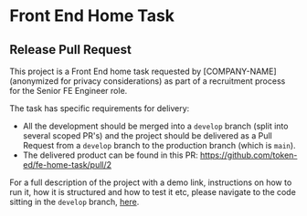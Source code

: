# Front End Home Task

## Release Pull Request

This project is a Front End home task requested by [COMPANY-NAME] (anonymized for privacy considerations) as part of a recruitment process for the Senior FE Engineer role.

The task has specific requirements for delivery:
- All the development should be merged into a `develop` branch (split into several scoped PR's) and the project should be delivered as a Pull Request from a `develop` branch to the production branch (which is `main`).
- The delivered product can be found in this PR: https://github.com/token-ed/fe-home-task/pull/2

For a full description of the project with a demo link, instructions on how to run it, how it is structured and how to test it etc, please navigate to the code sitting in the `develop` branch, [here](https://github.com/token-ed/fe-home-task/tree/develop).
